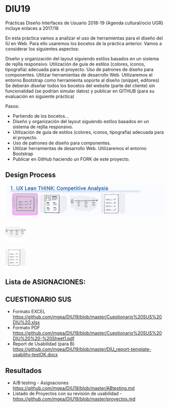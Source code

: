 # DIU19
Prácticas Diseño Interfaces de Usuario 2018-19 (Agenda cultural/ocio UGR) incluye enlaces a 2017/18

En esta práctica vamos a analizar el uso de herramientas para el diseño del IU en Web. 
Para ello usaremos los bocetos de la práctica anterior. Vamos a considerar los siguientes aspectos: 

Diseño y organización del layout siguiendo estilos basados en un sistema de rejilla responsivo. 
Utilización de guía de estilos  (colores, iconos, tipografía) adecuada para el proyecto. 
Uso de patrones de diseño para componentes. 
Utilizar herramientas de desarrollo Web. Utilizaremos el entorno Bootstrap como herramienta soporte al diseño (snippet, editores)
Se deberán diseñar todos los bocetos del website (parte del cliente) sin funcionalidad (se podrían simular datos) y 
publicar en GITHUB (para su evaluación en siguiente práctica) 


Pasos: 

* Partiendo de los bocetos...
* Diseño y organización del layout siguiendo estilos basados en un sistema de rejilla responsivo. 
* Utilización de guía de estilos  (colores, iconos, tipografía) adecuada para el proyecto. 
* Uso de patrones de diseño para componentes. 
* Utilizar herramientas de desarrollo Web. Utilizaremos el entorno Bootstrap
* Publicar en GitHub haciendo un FORK de este proyecto. 



## Design Process 

![Think](img/1-1Think.png)


![JourneyMap](img/JourneyMap.png)

![Usability Review](img/usabilityReview.png) 




## Lista de ASIGNACIONES: 

## CUESTIONARIO SUS 
* Formato EXCEL https://github.com/mgea/DIU19/blob/master/Cuestionario%20SUS%20DIU%20.xlsx
* Formato PDF  https://github.com/mgea/DIU19/blob/master/Cuestionario%20SUS%20DIU%20%20-%20Sheet1.pdf
* Report de Usabilidad (para B) https://github.com/mgea/DIU19/blob/master/DIU_report-template-usability-testOK.docx


## Resultados 

* A/B testing - Asignaciones https://github.com/mgea/DIU19/blob/master/ABtesting.md
* Listado de Proyectos con su revisión de usabilidad - https://github.com/mgea/DIU19/blob/master/proyectos.md 





